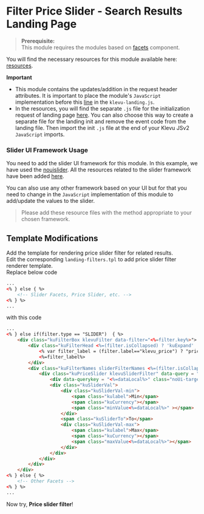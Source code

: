 # Filter Price Slider - Search Results Landing Page

>**Prerequisite:**  
>This module requires the modules based on [facets](/components/facets) component.  

You will find the necessary resources for this module available here:
[resources](/modules/filter-price-slider/landing/resources).

**Important**

- This module contains the updates/addition in the request header attributes. It is important to place the module's `JavaScript` implementation before this [line](https://github.com/klevu/jsv2-early-adopters/blob/master/getting-started/1-hello-world/custom/resources/assets/js/landing/klevu-landing.js#L453) in the `klevu-landing.js`.
- In the resources, you will find the separate `.js` file for the initialization request of landing page [here](/modules/filter-price-slider/landing/resources/assets/js/klevu-landing-init.js). 
You can also choose this way to create a separate file for the landing init and remove the event code from the landing file. Then import the init `.js` file at the end of your Klevu JSv2 `JavaScript` imports.  

### Slider UI Framework Usage

You need to add the slider UI framework for this module. In this example, we have used the [nouislider](https://refreshless.com/nouislider/). All the resources related to the slider framework have been added [here](/modules/filter-price-slider/landing/resources/assets/lib).

You can also use any other framework based on your UI but for that you need to change in the `JavaScript` implementation of this module to add/update the values to the slider. 


> Please add these resource files with the method appropriate to your chosen framework. 


## Template Modifications

Add the template for rendering price slider filter for related results.  
Edit the corresponding `landing-filters.tpl` to add price slider filter renderer template.  
Replace below code  





```html
...
<% } else { %>
    <!-- Slider Facets, Price Slider, etc. -->
<% } %>
...
```

with this code

```html
...
<% } else if(filter.type == "SLIDER")  { %>
    <div class="kuFilterBox klevuFilter data-filter="<%=filter.key%>">
        <div class="kuFilterHead <%=(filter.isCollapsed) ? 'kuExpand' : 'kuCollapse'%>">
            <% var filter_label = (filter.label=="klevu_price") ? "price" : filter.label; %>
            <%=filter_label%>
        </div>
        <div class="kuFilterNames sliderFilterNames <%=(filter.isCollapsed) ? 'kuFilterCollapse' : ''%>">                           
            <div class="kuPriceSlider klevuSliderFilter" data-query = "<%=dataLocal%>">
                <div data-querykey = "<%=dataLocal%>" class="noUi-target noUi-ltr noUi-horizontal noUi-background kuSliderFilter kuPriceRangeSliderFilter<%=dataLocal%>"></div>
                <div class="kuSliderVal">
                    <div class="kuSliderVal-min">
                        <span class="kulabel">Min</span> 
                        <span class="kuCurrency"></span>
                        <span class="minValue<%=dataLocal%>" ></span>
                    </div>
                    <span class="kuSliderTo">To</span>
                    <div class="kuSliderVal-max">
                        <span class="kulabel">Max</span> 
                        <span class="kuCurrency"></span>
                        <span class="maxValue<%=dataLocal%>"></span>
                    </div>
                </div>
            </div>
        </div>
    </div>
<% } else { %>
    <!-- Other Facets -->
<% } %>
...
```

Now try, **Price slider filter**!